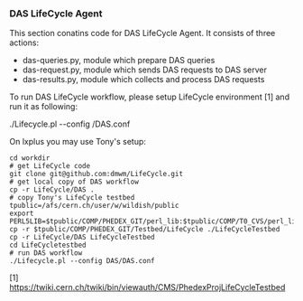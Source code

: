 ### DAS LifeCycle Agent

This section conatins code for DAS LifeCycle Agent.
It consists of three actions:

- das-queries.py, module which prepare DAS queries
- das-request.py, module which sends DAS requests to DAS server
- das-results.py, module which collects and process DAS requests

To run DAS LifeCycle workflow, please setup LifeCycle environment [1] and run
it as following:

./Lifecycle.pl --config <path>/DAS.conf

On lxplus you may use Tony's setup:

```
cd workdir
# get LifeCycle code
git clone git@github.com:dmwm/LifeCycle.git
# get local copy of DAS workflow
cp -r LifeCycle/DAS .
# copy Tony's LifeCycle testbed
tpublic=/afs/cern.ch/user/w/wildish/public
export PERL5LIB=$tpublic/COMP/PHEDEX_GIT/perl_lib:$tpublic/COMP/T0_CVS/perl_lib:$tpublic/perl:$tpublic/perl/lib:$tpublic/perl/lib/arch:$tpublic/perl/lib/perl5
cp -r $tpublic/COMP/PHEDEX_GIT/Testbed/LifeCycle ./LifeCycleTestbed
cp -r LifeCycle/DAS LifeCycleTestbed
cd LifeCycletestbed
# run DAS workflow
./Lifecycle.pl --config DAS/DAS.conf
```

[1] https://twiki.cern.ch/twiki/bin/viewauth/CMS/PhedexProjLifeCycleTestbed
